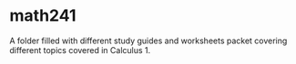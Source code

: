 # math241
A folder filled with different study guides and worksheets packet covering different topics covered in Calculus 1. 
